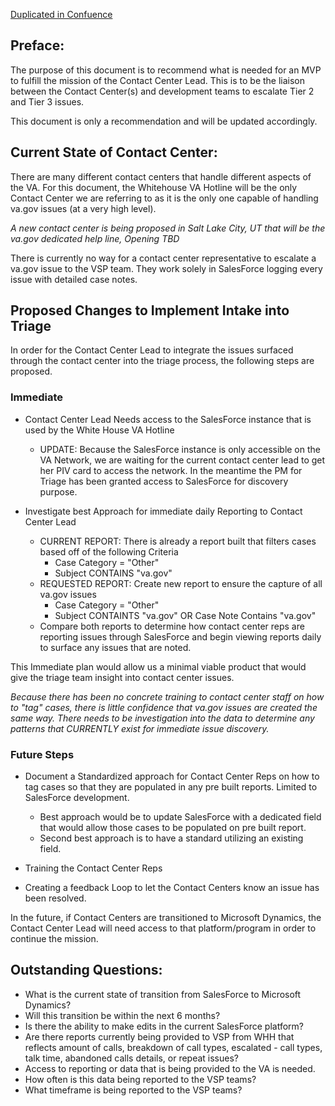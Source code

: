 [Duplicated in Confuence](https://vfs.atlassian.net/wiki/spaces/Contact/pages/1859846324/Contact+Center+Escalations)

## Preface:

The purpose of this document is to recommend what is needed for an MVP to fulfill the mission of the Contact Center Lead.  This is to be the liaison between the Contact Center(s) and development teams to escalate Tier 2 and Tier 3 issues.

This document is only a recommendation and will be updated accordingly.


## Current State of Contact Center:

There are many different contact centers that handle different aspects of the VA.  For this document, the Whitehouse VA Hotline will be the only Contact Center we are referring to as it is the only one capable of handling va.gov issues (at a very high level).

*A new contact center is being proposed in Salt Lake City, UT that will be the va.gov dedicated help line, Opening TBD*

There is currently no way for a contact center representative to escalate a va.gov issue to the VSP team.  They work solely in SalesForce logging every issue with detailed case notes.
 

## Proposed Changes to Implement Intake into Triage

In order for the Contact Center Lead to integrate the issues surfaced through the contact center into the triage process, the following steps are proposed.


### Immediate
- Contact Center Lead Needs access to the SalesForce instance that is used by the White House VA Hotline
  - UPDATE: Because the SalesForce instance is only accessible on the VA Network, we are waiting for the current contact center lead to get her PIV card to access the network.  In the meantime the PM for Triage has been granted access to SalesForce for discovery purpose.
  
  
- Investigate best Approach for immediate daily Reporting to Contact Center Lead
  - CURRENT REPORT: There is already a report built that filters cases based off of the following Criteria
    - Case Category = "Other"
    - Subject CONTAINS "va.gov"
  - REQUESTED REPORT: Create new report to ensure the capture of all va.gov issues
    - Case Category = "Other"
    - Subject CONTAINTS "va.gov" OR Case Note Contains "va.gov"
  - Compare both reports to determine how contact center reps are reporting issues through SalesForce and begin viewing reports daily to surface any issues that are noted.
  
This Immediate plan would allow us a minimal viable product that would give the triage team insight into contact center issues.
  
  *Because there has been no concrete training to contact center staff on how to "tag" cases, there is little confidence that va.gov issues are created the same way.  There needs to be investigation into the data to determine any patterns that CURRENTLY exist for immediate issue discovery.*
  
  
  ### Future Steps
- Document a Standardized approach for Contact Center Reps on how to tag cases so that they are populated in any pre built reports.  Limited to SalesForce development.
  - Best approach would be to update SalesForce with a dedicated field that would allow those cases to be populated on pre built report.
  - Second best approach is to have a standard utilizing an existing field.
  
  
- Training the Contact Center Reps

- Creating a feedback Loop to let the Contact Centers know an issue has been resolved.
 

In the future, if Contact Centers are transitioned to Microsoft Dynamics, the Contact Center Lead will need access to that platform/program in order to continue the mission.


## Outstanding Questions:

- What is the current state of transition from SalesForce to Microsoft Dynamics?
- Will this transition be within the next 6 months?
- Is there the ability to make edits in the current SalesForce platform?
- Are there reports currently being provided to VSP from WHH that reflects amount of calls, breakdown of call types, escalated - call types, talk time, abandoned calls details, or repeat issues? 
- Access to reporting or data that is being provided to the VA is needed.
- How often is this data being reported to the VSP teams?
- What timeframe is being reported to the VSP teams?
